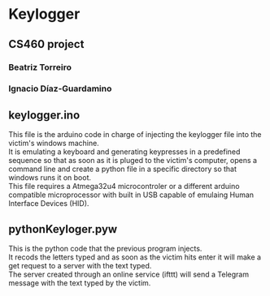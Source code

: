 # Keylogger
## CS460 project
### Beatriz Torreiro
### Ignacio Díaz-Guardamino
## keylogger.ino
This file is the arduino code in charge of injecting the keylogger file into the victim's windows machine.\
It is emulating a keyboard and generating keypresses in a predefined sequence so that as soon as it is pluged to the victim's computer, opens a command line and create a python file in a specific directory so that windows runs it on boot.\
This file requires a Atmega32u4 microcontroler or a different arduino compatible microprocessor with built in USB capable of emulaing Human Interface Devices (HID).


## pythonKeyloger.pyw
This is the python code that the previous program injects.\
It recods the letters typed and as soon as the victim hits enter it will make a get request to a server with the text typed.\
The server created through an online service (ifttt) will send a Telegram message with the text typed by the victim.